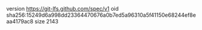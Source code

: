 version https://git-lfs.github.com/spec/v1
oid sha256:15249d6a998dd23364470676a0b7ed5a96310a5f41150e68244ef8eaa4179ac8
size 2143
